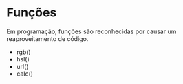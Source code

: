 # Funções 

Em programação, funções são reconhecidas por causar um reaproveitamento de código.

*   rgb()
*   hsl()
*   url()
*   calc()